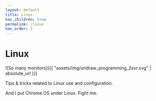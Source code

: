 ```yaml
---
layout: default
title: Linux
has_children: true
permalink: /linux
nav_order: 2
---
```


# Linux

![So many monitors]({{ "assets/img/undraw_programming_2svr.svg" | absolute_url }})

Tips & tricks related to Linux use and configuration.

And I put Chrome OS under Linux. Fight me.